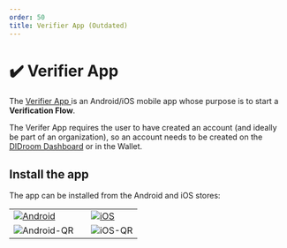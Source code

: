 ```yaml
---
order: 50
title: Verifier App (Outdated)
---
```


# ✔️ Verifier App

The [Verifier App ](https://github.com/ForkbombEu/verifier) is an Android/iOS mobile app whose purpose is to start a **Verification Flow**. 

The Verifer App requires the user to have created an account (and ideally be part of an organization), so an account needs to be created on the [DIDroom Dashboard](https://dashboard.didroom.com/) or in the Wallet. 



## Install the app

The app can be installed from the Android and iOS stores:


|  | |         |  
|--|--|--|
|[![Android](../images/mobile/android-store.png)](https://play.google.com/store/apps/details?id=com.didroom.verifier) | |[![iOS](../images/mobile/ios-store.png)](https://apps.apple.com/us/app/id6670396006)  |
|![Android-QR](../images/mobile/verifier-android-qr.png) | |![iOS-QR](../images/mobile/verifier-ios-qr.png)  |
